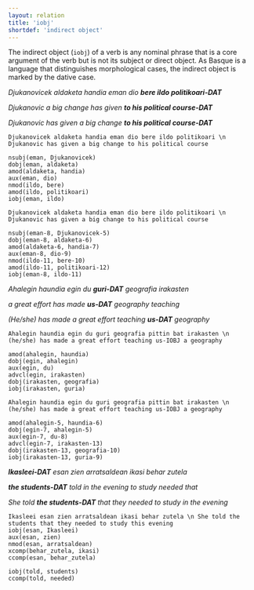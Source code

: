```yaml
---
layout: relation
title: 'iobj'
shortdef: 'indirect object'
---
```


The indirect object (`iobj`) of a verb is any nominal phrase that is a core argument of the verb but is not its subject or direct object. 
As Basque is a language that distinguishes morphological cases, the indirect object is marked by the dative case. 

*Djukanovicek aldaketa handia eman dio **bere ildo politikoari-DAT***

*Djukanovic      a big change   has given  **to his political course-DAT***

*Djukanovic has given a big change **to his political course-DAT***

~~~ sdparse
Djukanovicek aldaketa handia eman dio bere ildo politikoari \n Djukanovic has given a big change to his political course 

nsubj(eman, Djukanovicek)
dobj(eman, aldaketa)
amod(aldaketa, handia)
aux(eman, dio)
nmod(ildo, bere)
amod(ildo, politikoari)
iobj(eman, ildo)
~~~


~~~ sdparse
Djukanovicek aldaketa handia eman dio bere ildo politikoari \n Djukanovic has given a big change to his political course 

nsubj(eman-8, Djukanovicek-5)
dobj(eman-8, aldaketa-6)
amod(aldaketa-6, handia-7)
aux(eman-8, dio-9)
nmod(ildo-11, bere-10)
amod(ildo-11, politikoari-12)
iobj(eman-8, ildo-11)
~~~


*Ahalegin haundia egin du **guri-DAT** geografia   irakasten* 

*a great effort       has made **us-DAT**  geography  teaching*

*(He/she) has made a great effort teaching **us-DAT** geography*

~~~ sdparse
Ahalegin haundia egin du guri geografia pittin bat irakasten \n (he/she) has made a great effort teaching us-IOBJ a geography 

amod(ahalegin, haundia)
dobj(egin, ahalegin)
aux(egin, du)
advcl(egin, irakasten)
dobj(irakasten, geografia)
iobj(irakasten, guria)
~~~


~~~ sdparse
Ahalegin haundia egin du guri geografia pittin bat irakasten \n (he/she) has made a great effort teaching us-IOBJ a geography 

amod(ahalegin-5, haundia-6)
dobj(egin-7, ahalegin-5)
aux(egin-7, du-8)
advcl(egin-7, irakasten-13)
dobj(irakasten-13, geografia-10)
iobj(irakasten-13, guria-9)
~~~


***Ikasleei-DAT**   esan zien arratsaldean  ikasi  behar zutela* 

***the students-DAT** told   in the evening to study  needed that*

*She told **the students-DAT** that they needed to study in the evening*

~~~ sdparse
Ikasleei esan zien arratsaldean ikasi behar zutela \n She told the students that they needed to study this evening
iobj(esan, Ikasleei)
aux(esan, zien)
nmod(esan, arratsaldean)
xcomp(behar_zutela, ikasi)
ccomp(esan, behar_zutela)

iobj(told, students)
ccomp(told, needed)
~~~

